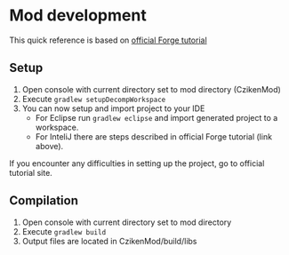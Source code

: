 # Mod development
This quick reference is based on [official Forge tutorial](https://mcforge.readthedocs.io/en/1.12.x/gettingstarted/#from-zero-to-modding)

## Setup
1. Open console with current directory set to mod directory (CzikenMod)
2. Execute `gradlew setupDecompWorkspace`
3. You can now setup and import project to your IDE
   - For Eclipse run `gradlew eclipse` and import generated project to a workspace.
   - For InteliJ there are steps described in official Forge tutorial (link above).

If you encounter any difficulties in setting up the project, go to official tutorial site.

## Compilation
1. Open console with current directory set to mod directory
2. Execute `gradlew build`
3. Output files are located in CzikenMod/build/libs
